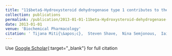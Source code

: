 ```yaml
---
title: "11$beta$-Hydroxysteroid dehydrogenase type 1 contributes to the balance between 7-keto-and 7-hydroxy-oxysterols in vivo"
collection: publications
permalink: /publication/2013-01-01-11beta-Hydroxysteroid-dehydrogenase-type-1-contributes-to-the-balance-between-7-keto-and-7-hydroxy-oxysterols-in-vivo
date: 2013-01-01
venue: 'Biochemical Pharmacology'
citation: ' Tijana Miti{\&apos;c},  Steven Shave,  Nina Semjonous,  Iain McNae,  Diego Cobice,  Gareth Lavery,  Scott Webster,  Patrick Hadoke,  Brian Walker,  Ruth Andrew, &quot;11$beta$-Hydroxysteroid dehydrogenase type 1 contributes to the balance between 7-keto-and 7-hydroxy-oxysterols in vivo.&quot; Biochemical Pharmacology, 2013.'
---
```

Use [Google Scholar](https://scholar.google.com/scholar?q=11$beta$+Hydroxysteroid+dehydrogenase+type+1+contributes+to+the+balance+between+7+keto+and+7+hydroxy+oxysterols+in+vivo){:target="_blank"} for full citation